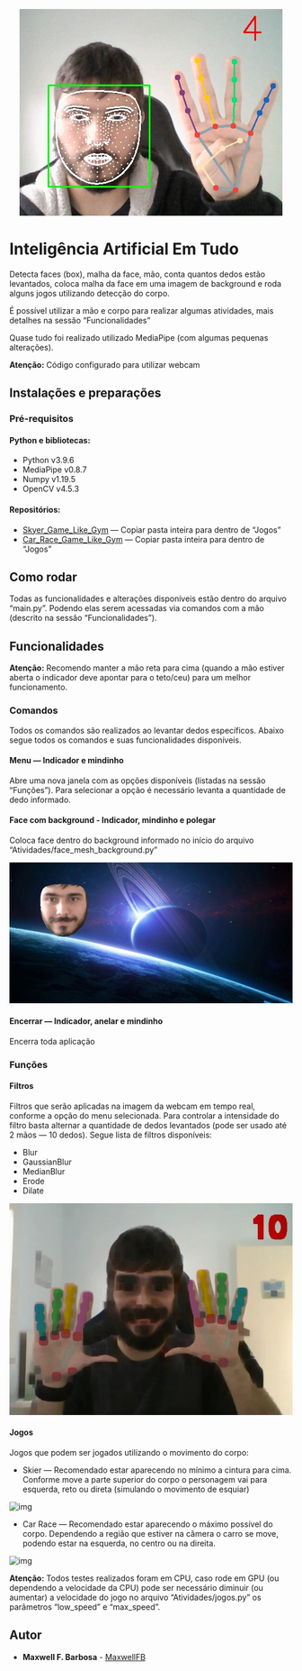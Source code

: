 <p align="center">
  <img src="./img/Contador.jpg" />
</p>

# Inteligência Artificial Em Tudo
Detecta faces (box), malha da face, mão, conta quantos dedos estão levantados, coloca malha da face em uma imagem de background e roda alguns jogos utilizando detecção do corpo.

É possível utilizar a mão e corpo para realizar algumas atividades, mais detalhes na sessão “Funcionalidades”

Quase tudo foi realizado utilizado MediaPipe (com algumas pequenas alterações).

**Atenção:** Código configurado para utilizar webcam

## Instalações e preparações

### Pré-requisitos

#### Python e bibliotecas:
* Python v3.9.6
* MediaPipe v0.8.7
* Numpy v1.19.5
* OpenCV v4.5.3

#### Repositórios:
* [Skyer_Game_Like_Gym](https://github.com/MaxwellFB/Skier_Game_Like_Gym) — Copiar pasta inteira para dentro de “Jogos”
* [Car_Race_Game_Like_Gym](https://github.com/MaxwellFB/Car_Race_Game_Like_Gym) — Copiar pasta inteira para dentro de “Jogos”

## Como rodar
Todas as funcionalidades e alterações disponíveis estão dentro do arquivo “main.py”. Podendo elas serem acessadas via comandos com a mão (descrito na sessão “Funcionalidades”).

## Funcionalidades
**Atenção:** Recomendo manter a mão reta para cima (quando a mão estiver aberta o indicador deve apontar para o teto/ceu) para um melhor funcionamento.

### Comandos
Todos os comandos são realizados ao levantar dedos específicos. Abaixo segue todos os comandos e suas funcionalidades disponíveis.

#### Menu — Indicador e mindinho
Abre uma nova janela com as opções disponíveis (listadas na sessão “Funções”). Para selecionar a opção é necessário levanta a quantidade de dedo informado.

#### Face com background - Indicador, mindinho e polegar
Coloca face dentro do background informado no início do arquivo “Atividades/face_mesh_background.py”

![img](./img/Face_mesh_com_background.jpg)

#### Encerrar — Indicador, anelar e mindinho
Encerra toda aplicação

### Funções

#### Filtros
Filtros que serão aplicadas na imagem da webcam em tempo real, conforme a opção do menu selecionada. Para controlar a intensidade do filtro basta alternar a quantidade de dedos levantados (pode ser usado até 2 mãos — 10 dedos). Segue lista de filtros disponíveis:

* Blur
* GaussianBlur
* MedianBlur
* Erode
* Dilate

![img](./img/Filtro_Dilate.jpg) 

#### Jogos
Jogos que podem ser jogados utilizando o movimento do corpo:

* Skier — Recomendado estar aparecendo no mínimo a cintura para cima. Conforme move a parte superior do corpo o personagem vai para esquerda, reto ou direta (simulando o movimento de esquiar)

![img](./img/Jogando_Skier.gif)
* Car Race — Recomendado estar aparecendo o máximo possível do corpo. Dependendo a região que estiver na câmera o carro se move, podendo estar na esquerda, no centro ou na direita.

![img](./img/Jogando_Car_Race.gif)

**Atenção:** Todos testes realizados foram em CPU, caso rode em GPU (ou dependendo a velocidade da CPU) pode ser necessário diminuir (ou aumentar) a velocidade do jogo no arquivo “Atividades/jogos.py” os parâmetros “low_speed” e “max_speed”.

## Autor
* **Maxwell F. Barbosa** - [MaxwellFB](https://github.com/MaxwellFB)
